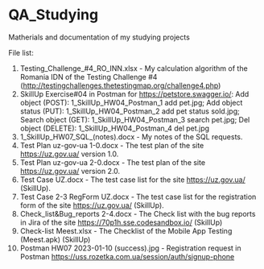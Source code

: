 # QA_Studying
Matherials and documentation of my studying projects

File list:
1) Testing_Challenge_#4_RO_INN.xlsx - My calculation algorithm of the Romania IDN of the Testing Challenge #4 (http://testingchallenges.thetestingmap.org/challenge4.php)
2) SkillUp Exercise#04 in Postman for https://petstore.swagger.io/: Add object (POST): 1_SkillUp_HW04_Postman_1 add pet.jpg; Add object status (PUT): 1_SkillUp_HW04_Postman_2 add pet status sold.jpg; Search object (GET): 1_SkillUp_HW04_Postman_3 search pet.jpg; Del object (DELETE):  1_SkillUp_HW04_Postman_4 del pet.jpg
3) 1_SkillUp_HW07_SQL_(notes).docx - My notes of the SQL requests.
4) Test Plan uz-gov-ua 1-0.docx - The test plan of the site https://uz.gov.ua/ version 1.0.
5) Test Plan uz-gov-ua 2-0.docx - The test plan of the site https://uz.gov.ua/ version 2.0.
6) Test Case UZ.docx - The test case list for the site https://uz.gov.ua/ (SkillUp).
7) Test Case 2-3 RegForm UZ.docx - The test case list for the registration form of the site https://uz.gov.ua/ (SkillUp).
8) Check_list&Bug_reports 2-4.docx - The Check list with the bug reports in Jira of the site https://70p1h.sse.codesandbox.io/ (SkillUp)
9) Check-list Meest.xlsx - The Checklist of the Mobile App Testing (Meest.apk) (SkillUp)
10) Postman HW07 2023-01-10 (success).jpg - Registration request in Postman https://uss.rozetka.com.ua/session/auth/signup-phone
